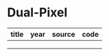 # Dual-Pixel
|  title    |  year   |  source    |  code    |
| :--- | ---- | ---- | ---- |
|      |      |      |      |
|      |      |      |      |
|      |      |      |      |

